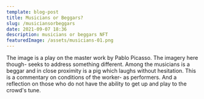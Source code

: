 ```yaml
---
template: blog-post
title: Musicians or Beggars?
slug: /musiciansorbeggars
date: 2021-09-07 18:36
description: musicians or beggars NFT
featuredImage: /assets/musicians-01.png
---
```

The image is a play on the master work by Pablo Picasso. The imagery here though- seeks to address something different. Among the musicians is a beggar and in close proximity is a pig which laughs without hesitation. This is a commentary on conditions of the worker- as performers. And a reflection on those who do not have the ability to get up and play to the crowd's tune.